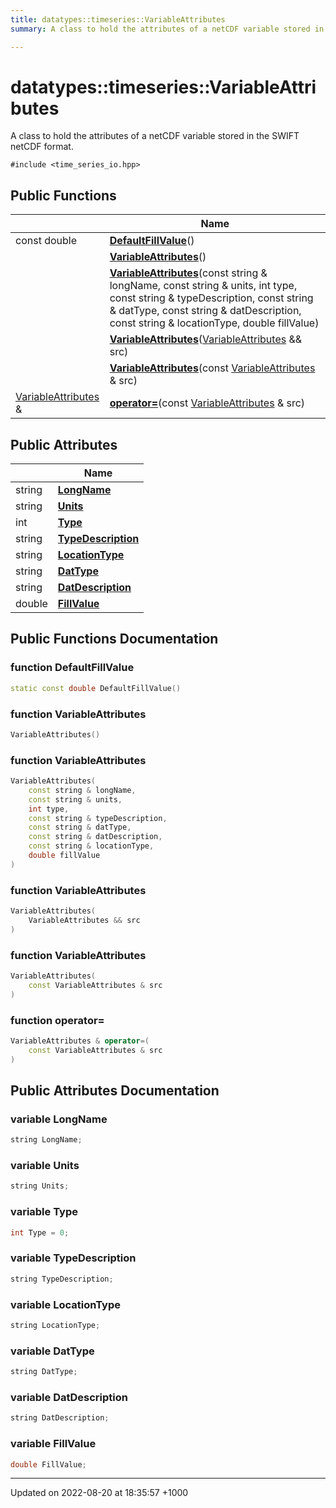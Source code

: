 ```yaml
---
title: datatypes::timeseries::VariableAttributes
summary: A class to hold the attributes of a netCDF variable stored in the SWIFT netCDF format. 

---
```


# datatypes::timeseries::VariableAttributes



A class to hold the attributes of a netCDF variable stored in the SWIFT netCDF format. 


`#include <time_series_io.hpp>`

## Public Functions

|                | Name           |
| -------------- | -------------- |
| const double | **[DefaultFillValue](/cpp/Classes/classdatatypes_1_1timeseries_1_1VariableAttributes/#function-defaultfillvalue)**() |
| | **[VariableAttributes](/cpp/Classes/classdatatypes_1_1timeseries_1_1VariableAttributes/#function-variableattributes)**() |
| | **[VariableAttributes](/cpp/Classes/classdatatypes_1_1timeseries_1_1VariableAttributes/#function-variableattributes)**(const string & longName, const string & units, int type, const string & typeDescription, const string & datType, const string & datDescription, const string & locationType, double fillValue) |
| | **[VariableAttributes](/cpp/Classes/classdatatypes_1_1timeseries_1_1VariableAttributes/#function-variableattributes)**([VariableAttributes](/cpp/Classes/classdatatypes_1_1timeseries_1_1VariableAttributes/) && src) |
| | **[VariableAttributes](/cpp/Classes/classdatatypes_1_1timeseries_1_1VariableAttributes/#function-variableattributes)**(const [VariableAttributes](/cpp/Classes/classdatatypes_1_1timeseries_1_1VariableAttributes/) & src) |
| [VariableAttributes](/cpp/Classes/classdatatypes_1_1timeseries_1_1VariableAttributes/) & | **[operator=](/cpp/Classes/classdatatypes_1_1timeseries_1_1VariableAttributes/#function-operator=)**(const [VariableAttributes](/cpp/Classes/classdatatypes_1_1timeseries_1_1VariableAttributes/) & src) |

## Public Attributes

|                | Name           |
| -------------- | -------------- |
| string | **[LongName](/cpp/Classes/classdatatypes_1_1timeseries_1_1VariableAttributes/#variable-longname)**  |
| string | **[Units](/cpp/Classes/classdatatypes_1_1timeseries_1_1VariableAttributes/#variable-units)**  |
| int | **[Type](/cpp/Classes/classdatatypes_1_1timeseries_1_1VariableAttributes/#variable-type)**  |
| string | **[TypeDescription](/cpp/Classes/classdatatypes_1_1timeseries_1_1VariableAttributes/#variable-typedescription)**  |
| string | **[LocationType](/cpp/Classes/classdatatypes_1_1timeseries_1_1VariableAttributes/#variable-locationtype)**  |
| string | **[DatType](/cpp/Classes/classdatatypes_1_1timeseries_1_1VariableAttributes/#variable-dattype)**  |
| string | **[DatDescription](/cpp/Classes/classdatatypes_1_1timeseries_1_1VariableAttributes/#variable-datdescription)**  |
| double | **[FillValue](/cpp/Classes/classdatatypes_1_1timeseries_1_1VariableAttributes/#variable-fillvalue)**  |

## Public Functions Documentation

### function DefaultFillValue

```cpp
static const double DefaultFillValue()
```


### function VariableAttributes

```cpp
VariableAttributes()
```


### function VariableAttributes

```cpp
VariableAttributes(
    const string & longName,
    const string & units,
    int type,
    const string & typeDescription,
    const string & datType,
    const string & datDescription,
    const string & locationType,
    double fillValue
)
```


### function VariableAttributes

```cpp
VariableAttributes(
    VariableAttributes && src
)
```


### function VariableAttributes

```cpp
VariableAttributes(
    const VariableAttributes & src
)
```


### function operator=

```cpp
VariableAttributes & operator=(
    const VariableAttributes & src
)
```


## Public Attributes Documentation

### variable LongName

```cpp
string LongName;
```


### variable Units

```cpp
string Units;
```


### variable Type

```cpp
int Type = 0;
```


### variable TypeDescription

```cpp
string TypeDescription;
```


### variable LocationType

```cpp
string LocationType;
```


### variable DatType

```cpp
string DatType;
```


### variable DatDescription

```cpp
string DatDescription;
```


### variable FillValue

```cpp
double FillValue;
```


-------------------------------

Updated on 2022-08-20 at 18:35:57 +1000